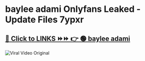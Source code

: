 
 # baylee adami Onlyfans Leaked - Update Files 7ypxr

## <h2><a href="https://clipsfans.com/baylee_adami&ref=git">🔗 Click to LINKS ⏩⏩ 👉 🟢 baylee adami </a></h2>

<a href="https://clipsfans.com/baylee_adami&ref=git" rel="nofollow" data-target="animated-image.originalLink"><img src="https://i.ibb.co.com/xMMVF88/686577567.gif" alt="Viral Video Original" style="max-width: 100%; display: inline-block;" data-target="animated-image.originalImage"></a>

